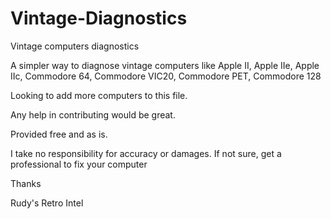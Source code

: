 # Vintage-Diagnostics
Vintage computers diagnostics

A simpler way to diagnose vintage computers like 
Apple II,
Apple IIe,
Apple IIc,
Commodore 64,
Commodore VIC20,
Commodore PET,
Commodore 128

Looking to add more computers to this file.

Any help in contributing would be great.

Provided free and as is.

I take no responsibility for accuracy or damages.
If not sure, get a professional to fix your computer 

Thanks

Rudy's Retro Intel 

